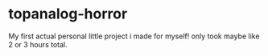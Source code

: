 # topanalog-horror
My first actual personal little project i made for myself! only took maybe like 2 or 3 hours total.
